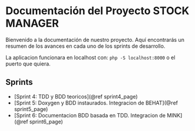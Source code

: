 # Documentación del Proyecto STOCK MANAGER

Bienvenido a la documentación de nuestro proyecto. Aquí encontrarás un resumen de los avances en cada uno de los sprints de desarrollo.

La aplicacion funcionara en localhost con:
```php -S localhost:8000``` o el puerto que quiera.

## Sprints

* [Sprint 4: TDD y BDD teoricos](@ref sprint4_page)
* [Sprint 5: Doxygen y BDD instaurados. Integracion de BEHAT](@ref sprint5_page)
* [Sprint 6: Documentacion BDD basada en TDD. Integracion de MINK](@ref sprint6_page) 